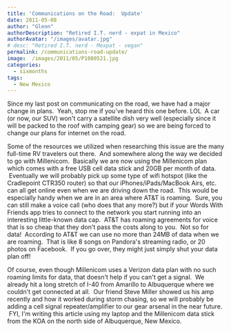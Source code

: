 ```yaml
---
title: 'Communications on the Road:  Update'
date: 2011-05-08
author: "Glenn"
authorDescription: "Retired I.T. nerd - expat in Mexico"
authorAvatar: "/images/avatar.jpg"
# desc: "Retired I.T. nerd - Mexpat - vegan"
permalink: /communications-road-update/
image:  /images/2011/05/P1080521.jpg
categories:
  - sixmonths
tags:
  - New Mexico
---
```

Since my last post on communicating on the road, we have had a major change in plans.  Yeah, stop me if you've heard this one before. LOL  A car (or now, our SUV) won't carry a satellite dish very well (especially since it will be packed to the roof with camping gear) so we are being forced to change our plans for internet on the road.

Some of the resources we utilized when researching this issue are the many full-time RV travelers out there.  And somewhere along the way we decided to go with Millenicom.  Basically we are now using the Millenicom plan which comes with a free USB cell data stick and 20GB per month of data.  Eventually we will probably pick up some type of wifi hotspot (like the Cradlepoint CTR350 router) so that our iPhones/iPads/MacBook Airs, etc. can all get online even when we are driving down the road.  This would be especially handy when we are in an area where AT&T is roaming.  Sure, you can still make a voice call (who does that any more?) but if your Words With Friends app tries to connect to the network you start running into an interesting little-known data cap.  AT&T has roaming agreements for voice that is so cheap that they don't pass the costs along to you.  Not so for data!  According to AT&T we can use no more than 24MB of data when we are roaming.  That is like 8 songs on Pandora's streaming radio, or 20 photos on Facebook.  If you go over, they might just simply shut your data plan off!

Of course, even though Millenicom uses a Verizon data plan with no such roaming limits for data, that doesn't help if you can't get a signal.  We already hit a long stretch of I-40 from Amarillo to Albuquerque where we couldn't get connected at all.  Our friend Steve Miller showed us his amp recently and how it worked during storm chasing, so we will probably be adding a cell signal repeater/amplifier to our gear arsenal in the near future.  FYI, I'm writing this article using my laptop and the Millenicom data stick from the KOA on the north side of Albuquerque, New Mexico.